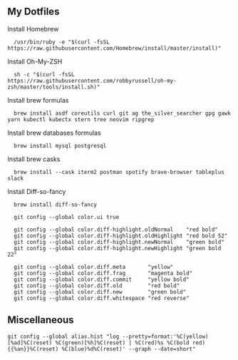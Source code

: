 ## My Dotfiles


Install Homebrew
  ```
    /usr/bin/ruby -e "$(curl -fsSL https://raw.githubusercontent.com/Homebrew/install/master/install)"
  ```
  
Install Oh-My-ZSH
  ```
    sh -c "$(curl -fsSL https://raw.githubusercontent.com/robbyrussell/oh-my-zsh/master/tools/install.sh)"
  ```

Install brew formulas
  ```
    brew install asdf coreutils curl git ag the_silver_searcher gpg gawk yarn kubectl kubectx stern tree neovim ripgrep

  ```

Install brew databases formulas
  ```
    brew install mysql postgresql
  ```
  
Install brew casks
  ```
    brew install --cask iterm2 postman spotify brave-browser tableplus slack 
  ```
  
Install Diff-so-fancy

  ```
    brew install diff-so-fancy

    git config --global color.ui true

    git config --global color.diff-highlight.oldNormal    "red bold"
    git config --global color.diff-highlight.oldHighlight "red bold 52"
    git config --global color.diff-highlight.newNormal    "green bold"
    git config --global color.diff-highlight.newHighlight "green bold 22"

    git config --global color.diff.meta       "yellow"
    git config --global color.diff.frag       "magenta bold"
    git config --global color.diff.commit     "yellow bold"
    git config --global color.diff.old        "red bold"
    git config --global color.diff.new        "green bold"
    git config --global color.diff.whitespace "red reverse"
  ```

## Miscellaneous

 `git config --global alias.hist "log --pretty=format:'%C(yellow)[%ad]%C(reset) %C(green)[%h]%C(reset) | %C(red)%s %C(bold red){{%an}}%C(reset) %C(blue)%d%C(reset)' --graph --date=short"`



